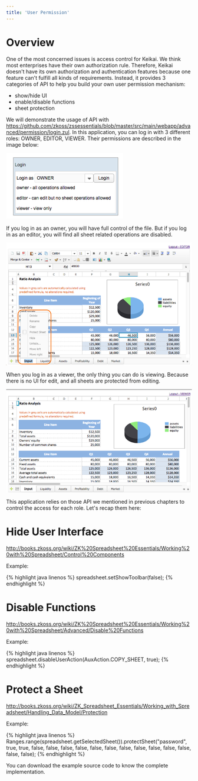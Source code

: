 ```yaml
---
title: 'User Permission'
---
```


# Overview

One of the most concerned issues is access control for Keikai. We think
most enterprises have their own authorization rule. Therefore, Keikai
doesn't have its own authorization and authentication features because
one feature can't fulfill all kinds of requirements. Instead, it
provides 3 categories of API to help you build your own user permission
mechanism:

  - show/hide UI
  - enable/disable functions
  - sheet protection

We will demonstrate the usage of API with
<https://github.com/zkoss/zssessentials/blob/master/src/main/webapp/advanced/permission/login.zul>.
In this application, you can log in with 3 different roles: OWNER,
EDITOR, VIEWER. Their permissions are described in the image below:

![ center](/assets/images/dev-ref/zss-essentials-login.png " center")

If you log in as an owner, you will have full control of the file. But
if you log in as an editor, you will find all sheet related operations
are disabled.

![ center](/assets/images/dev-ref/zss-essentials-editor.png " center")

When you log in as a viewer, the only thing you can do is viewing.
Because there is no UI for edit, and all sheets are protected from
editing.

![ center](/assets/images/dev-ref/zss-essentials-viewer.png " center")

This application relies on those API we mentioned in previous chapters
to control the access for each role. Let's recap them here:

# Hide User Interface

<http://books.zkoss.org/wiki/ZK%20Spreadsheet%20Essentials/Working%20with%20Spreadsheet/Control%20Components>

Example:

{% highlight java linenos %}
spreadsheet.setShowToolbar(false);
{% endhighlight %}

# Disable Functions

<http://books.zkoss.org/wiki/ZK%20Spreadsheet%20Essentials/Working%20with%20Spreadsheet/Advanced/Disable%20Functions>

Example:

{% highlight java linenos %}
spreadsheet.disableUserAction(AuxAction.COPY_SHEET, true);
{% endhighlight %}

# Protect a Sheet

<http://books.zkoss.org/wiki/ZK_Spreadsheet_Essentials/Working_with_Spreadsheet/Handling_Data_Model/Protection>

Example:

{% highlight java linenos %}
Ranges.range(spreadsheet.getSelectedSheet()).protectSheet("password",
                true, true, false, false, false, false, false,
                false, false, false, false, false, false, false, false);
{% endhighlight %}

You can download the example source code to know the complete
implementation.
